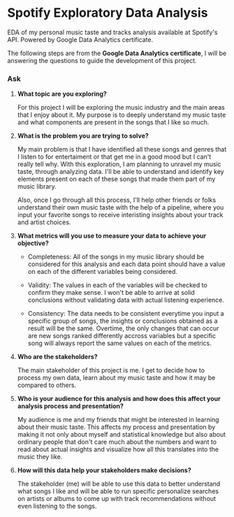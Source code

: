 # **Spotify Exploratory Data Analysis**
EDA of my personal music taste and tracks analysis available at Spotify's API. Powered by Google Data Analytics certificate.

The following steps are from the **Google Data Analytics certificate**, I will be answering the questions to guide the development of this project.

### **Ask**

1.  **What topic are you exploring?**

    For this project I will be exploring the music industry and the main areas that I enjoy about it. My purpose is to deeply understand my music taste and what components are present in the songs that I like so much.

2. **What is the problem you are trying to solve?**

    My main problem is that I have identified all these songs and genres that I listen to for entertaiment or that get me in a good mood but I can't really tell why. With this exploration, I am planning to unravel my music taste, through analyzing data. I'll be able to understand and identify key elements present on each of these songs that made them part of my music library.

    Also, once I go through all this process, I'll help other friends or folks understand their own music taste with the help of a pipeline, where you input your favorite songs to receive interisting insights about your track and artist choices.

3. **What metrics will you use to measure your data to achieve your objective?**

    * Completeness: All of the songs in my music library should be considered for this analysis and each data point should have a value on each of the different variables being considered.

    * Validity: The values in each of the variables will be checked to confirm they make sense. I won't be able to arrive at solid conclusions without validating data with actual listening experience.

    * Consistency: The data needs to be consistent everytime you input a specific group of songs, the insights or conclusions obtained as a result will be the same. Overtime, the only changes that can occur are new songs ranked differently accross variables but a specific song will always report the same values on each of the metrics.

4. **Who are the stakeholders?**

    The main stakeholder of this project is me. I get to decide how to process my own data, learn about my music taste and how it may be compared to others.

5. **Who is your audience for this analysis and how does this affect your analysis process and presentation?**

    My audience is me and my friends that might be interested in learning about their music taste. This affects my process and presentation by making it not only about myself and statistical knowledge but also about ordinary people that don't care much about the numbers and want to read about actual insights and visualize how all this translates into the music they like.

6. **How will this data help your stakeholders make decisions?**

    The stakeholder (me) will be able to use this data to better understand what songs I like and will be able to run specific personalize searches on artists or albums to come up with track recommendations without even listening to the songs.
